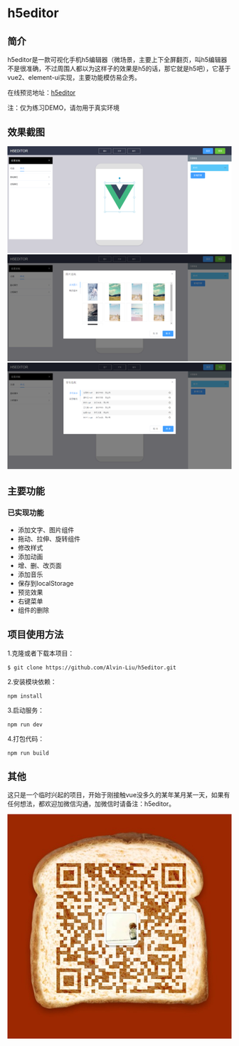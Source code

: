 # h5editor

## 简介

h5editor是一款可视化手机h5编辑器（微场景，主要上下全屏翻页，叫h5编辑器不是很准确，不过周围人都以为这样子的效果是h5的话，那它就是h5吧），它基于vue2、element-ui实现，主要功能模仿易企秀。

在线预览地址：[h5editor](https://alvin-liu.github.io/h5editor/ "DEMO")

注：仅为练习DEMO，请勿用于真实环境

## 效果截图

![](./doc/images/1.png)
![](./doc/images/2.png)
![](./doc/images/3.png)

## 主要功能

### 已实现功能

- 添加文字、图片组件
- 拖动、拉伸、旋转组件
- 修改样式
- 添加动画
- 增、删、改页面
- 添加音乐
- 保存到localStorage
- 预览效果
- 右键菜单
- 组件的删除

## 项目使用方法

1.克隆或者下载本项目：

```ssh
$ git clone https://github.com/Alvin-Liu/h5editor.git
```

2.安装模块依赖：

```ssh
npm install
```

3.启动服务：

```ssh
npm run dev
```

4.打包代码：

```ssh
npm run build
```

## 其他

这只是一个临时兴起的项目，开始于刚接触vue没多久的某年某月某一天，如果有任何想法，都欢迎加微信沟通，加微信时请备注：h5editor。



![](./doc/images/wechat.jpeg)

